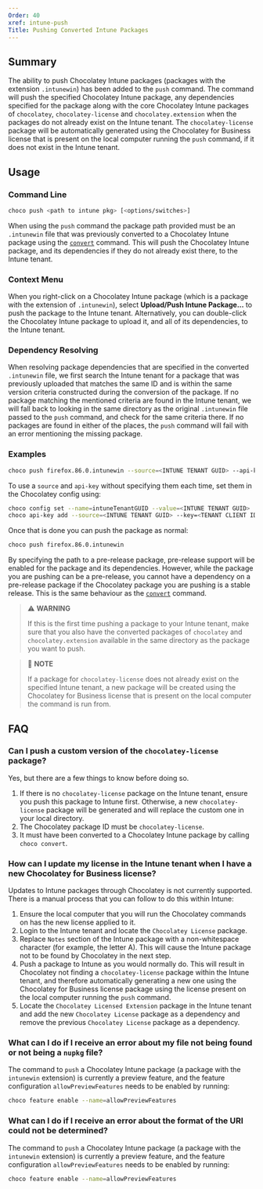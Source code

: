 ```yaml
---
Order: 40
xref: intune-push
Title: Pushing Converted Intune Packages
---
```


<?! Include "../../../shared/intune-note.txt" /?>

## Summary

The ability to push Chocolatey Intune packages (packages with the extension `.intunewin`) has been added to the `push` command. The command will push the specified Chocolatey Intune package, any dependencies specified for the package along with the core Chocolatey Intune packages of  `chocolatey`, `chocolatey-license` and `chocolatey.extension` when the packages do not already exist on the Intune tenant. The `chocolatey-license` package will be automatically generated using the Chocolatey for Business license that is present on the local computer running the `push` command, if it does not exist in the Intune tenant.

## Usage

### Command Line

~~~sh
choco push <path to intune pkg> [<options/switches>]
~~~

When using the `push` command the package path provided must be an `.intunewin` file that was previously converted to a Chocolatey Intune package using the [`convert`](xref:intune-convert) command. This will push the Chocolatey Intune package, and its dependencies if they do not already exist there, to the Intune tenant.

### Context Menu

When you right-click on a Chocolatey Intune package (which is a package with the extension of `.intunewin`), select **Upload/Push Intune Package...** to push the package to the Intune tenant. Alternatively, you can double-click the Chocolatey Intune package to upload it, and all of its dependencies, to the Intune tenant.

### Dependency Resolving

When resolving package dependencies that are specified in the converted `.intunewin` file, we first search the Intune tenant for a package that was previously uploaded that matches the same ID and is within the same version criteria constructed during the conversion of the package. If no package matching the mentioned criteria are found in the Intune tenant, we will fall back to looking in the same directory as the original `.intunewin` file passed to the `push` command, and check for the same criteria there. If no packages are found in either of the places, the `push` command will fail with an error mentioning the missing package.

### Examples

~~~sh
choco push firefox.86.0.intunewin --source=<INTUNE TENANT GUID> --api-key=<TENANT CLIENT ID>:<TENANT CLIENT SECRET>
~~~

To use a `source` and `api-key` without specifying them each time, set them in the Chocolatey config using:

~~~sh
choco config set --name=intuneTenantGUID --value=<INTUNE TENANT GUID>
choco api-key add --source=<INTUNE TENANT GUID> --key=<TENANT CLIENT ID>:<TENTANT CLIENT SECRET>
~~~

Once that is done you can push the package as normal:

~~~sh
choco push firefox.86.0.intunewin
~~~

By specifying the path to a pre-release package, pre-release support will be enabled for the package and its dependencies. However, while the package you are pushing can be a pre-release, you cannot have a dependency on a pre-release package if the Chocolatey package you are pushing is a stable release. This is the same behaviour as the [`convert`](xref:intune-convert) command.

> :warning: **WARNING**
>
> If this is the first time pushing a package to your Intune tenant, make sure that you also have the converted packages of `chocolatey` and `chocolatey.extension` available in the same directory as the package you want to push.

> :memo: **NOTE**
>
> If a package for `chocolatey-license` does not already exist on the specified Intune tenant, a new package will be created using the Chocolatey for Business license that is present on the local computer the command is run from.

## FAQ

### Can I push a custom version of the `chocolatey-license` package?

Yes, but there are a few things to know before doing so.

1. If there is no `chocolatey-license` package on the Intune tenant, ensure you push this package to Intune first. Otherwise, a new `chocolatey-license` package will be generated and will replace the custom one in your local directory.
1. The Chocolatey package ID must be `chocolatey-license`.
1. It must have been converted to a Chocolatey Intune package by calling `choco convert`.

### How can I update my license in the Intune tenant when I have a new Chocolatey for Business license?

Updates to Intune packages through Chocolatey is not currently supported. There is a manual process that you can follow to do this within Intune:

1. Ensure the local computer that you will run the Chocolatey commands on has the new license applied to it.
1. Login to the Intune tenant and locate the `Chocolatey License` package.
1. Replace `Notes` section of the Intune package with a non-whitespace character (for example, the letter A). This will cause the Intune package not to be found by Chocolatey in the next step.
 1. Push a package to Intune as you would normally do. This will result in Chocolatey not finding a `chocolatey-license` package within the Intune tenant, and therefore automatically generating a new one using the Chocolatey for Business license package using the license present on the local computer running the `push` command.
1. Locate the `Chocolatey Licensed Extension` package in the Intune tenant and add the new `Chocolatey License` package as a dependency and remove the previous `Chocolatey License` package as a dependency.

### What can I do if I receive an error about my file not being found or not being a `nupkg` file?

The command to `push` a Chocolatey Intune package (a package with the `intunewin` extension) is currently a preview feature, and the feature configuration `allowPreviewFeatures` needs to be enabled by running:

~~~sh
choco feature enable --name=allowPreviewFeatures
~~~

### What can I do if I receive an error about the format of the URI could not be determined?

The command to `push` a Chocolatey Intune package (a package with the `intunewin` extension) is currently a preview feature, and the feature configuration `allowPreviewFeatures` needs to be enabled by running:

~~~sh
choco feature enable --name=allowPreviewFeatures
~~~
